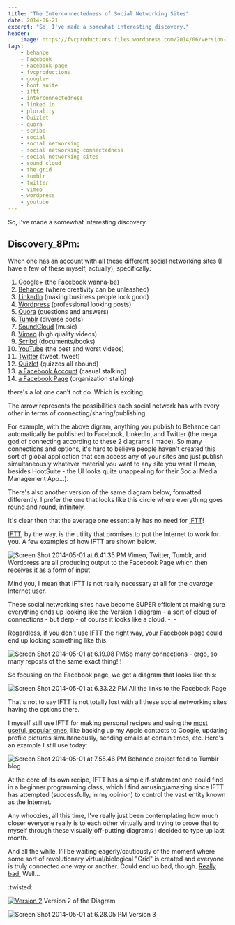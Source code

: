 ```yaml
---
title: "The Interconnectedness of Social Networking Sites"
date: 2014-06-21
excerpt: "So, I've made a somewhat interesting discovery."
header:
    image: https://fvcproductions.files.wordpress.com/2014/06/version-1.jpg?w=1024&h=435&crop=1
tags:
    - behance
    - Facebook
    - Facebook page
    - fvcproductions
    - google+
    - hoot suite
    - iftt
    - interconnectedness
    - linked in
    - plurality
    - Quizlet
    - quora
    - scribe
    - social
    - social networking
    - social networking connectedness
    - social networking sites
    - sound cloud
    - the grid
    - tumblr
    - twitter
    - vimeo
    - wordpress
    - youtube
---
```


So, I've made a somewhat interesting discovery.

Discovery\_8Pm:
---------------

When one has an account with all these different social networking sites
(I have a few of these myself, actually), specifically:

1. [Google+](https://www.google.com/+/learnmore/) (the Facebook
    wanna-be)
2. [Behance](https://www.behance.net) (where creativity can be
    unleashed)
3. [LinkedIn](https://www.linkedin.com) (making business people look
    good)
4.  [Wordpress](https://www.wordpress.com) (professional looking posts)
5.  [Quora](https://www.quora.com) (questions and answers)
6.  [Tumblr](https://www.tumblr.com) (diverse posts)
7.  [SoundCloud](https://www.soundcloud.com) (music)
8.  [Vimeo](https://www.vimeo.com) (high quality videos)
9.  [Scribd](https://www.scribd.com) (documents/books)
10. [YouTube](https://www.youtube.com) (the best and worst videos)
11. [Twitter](https://www.twitter.com) (tweet, tweet)
12. [Quizlet](https://www.quizlet.com) (quizzes all abound)
13. [a Facebook Account](https://www.facebook.com) (casual stalking)
14. [a Facebook
    Page](https://www.facebook.com/help/174987089221178 "What is a Facebook Page?")
    (organization stalking)

there's a lot one can't not do. Which is exciting.

The arrow represents the possibilities each social network has with
every other in terms of connecting/sharing/publishing.

For example, with the above digram, anything you publish to Behance can
automatically be published to Facebook, LinkedIn, and Twitter (the mega
god of connecting according to these 2 diagrams I made). So many
connections and options, it's hard to believe people haven't created
this sort of global application that can access any of your sites and
just publish simultaneously whatever material you want to any site you
want (I mean, besides HootSuite - the UI looks quite unappealing for
their Social Media Management App...).

There's also another version of the same diagram below, formatted
differently. I prefer the one that looks like this circle where
everything goes round and round, infinitely.

It's clear then that the average one essentially has no need for
[IFTT](https://ifttt.com)!

[IFTT](https://ifttt.com), by the way, is the utility that promises to
put the Internet to work for you. A few examples of how IFTT are shown
below.

![Screen
Shot 2014-05-01 at 6.41.35
PM](https://fvcproductions.files.wordpress.com/2014/06/screen-shot-2014-05-01-at-6-41-35-pm.png) Vimeo, Twitter, Tumblr, and
Wordpress are all producing output to the Facebook Page which then
receives it as a form of input

Mind you, I mean that IFTT is not really necessary at all for the
*average* Internet user.

These social networking sites have become SUPER efficient at making sure
everything ends up looking like the Version 1 diagram - a sort of cloud
of connections - but derp - of course it looks like a cloud. -\_-

Regardless, if you don't use IFTT the right way, your Facebook page
could end up looking something like this:

![Screen
Shot 2014-05-01 at 6.19.08
PM](https://fvcproductions.files.wordpress.com/2014/06/screen-shot-2014-05-01-at-6-19-08-pm.png)So many connections - ergo, so many
reposts of the same exact thing!!!

So focusing on the Facebook page, we get a diagram that looks like this:

![Screen
Shot 2014-05-01 at 6.33.22
PM](https://fvcproductions.files.wordpress.com/2014/06/screen-shot-2014-05-01-at-6-33-22-pm.png) All the links to the Facebook
Page

That's not to say IFTT is not totally lost with all these social
networking sites having the options there.

I myself still use IFTT for making personal recipes and using the [most
useful, popular ones](https://ifttt.com/recipes#popular), like backing
up my Apple contacts to Google, updating profile pictures
simultaneously, sending emails at certain times, etc. Here's an example
I still use today:

![Screen
Shot 2014-05-01 at 7.55.46
PM](https://fvcproductions.files.wordpress.com/2014/06/screen-shot-2014-05-01-at-7-55-46-pm.png) Behance project feed to Tumblr
blog

At the core of its own recipe, IFTT has a simple if-statement one could
find in a beginner programming class, which I find amusing/amazing since
IFTT has attempted (successfully, in my opinion) to control the vast
entity known as the Internet.

Any whoozies, all this time, I've really just been contemplating how
much closer everyone really is to each other virtually and trying to
prove that to myself through these visually off-putting diagrams I
decided to type up last month.

And all the while, I'll be waiting eagerly/cautiously of the moment
where some sort of revolutionary virtual/biological "Grid" is created
and everyone is truly connected one way or another. Could end up bad,
though. [Really
bad.](https://www.youtube.com/watch?v=IzryBRPwsog "Plurality.") Well...

:twisted:

[![Version
2](https://fvcproductions.files.wordpress.com/2014/06/version-2.jpg?w=696)](https://fvcproductions.files.wordpress.com/2014/06/version-2.jpg)
Version 2 of the Diagram

![Screen
Shot 2014-05-01 at 6.28.05
PM](https://fvcproductions.files.wordpress.com/2014/06/screen-shot-2014-05-01-at-6-28-05-pm.png) Version 3
